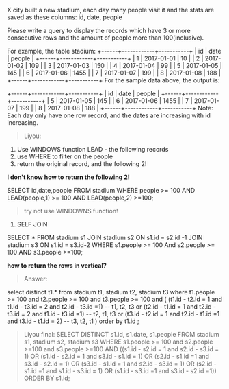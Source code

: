 X city built a new stadium, each day many people visit it and the stats are saved as these columns: id, date, people

Please write a query to display the records which have 3 or more consecutive rows and the amount of people more than 100(inclusive).

For example, the table stadium:
+------+------------+-----------+
| id   | date       | people    |
+------+------------+-----------+
| 1    | 2017-01-01 | 10        |
| 2    | 2017-01-02 | 109       |
| 3    | 2017-01-03 | 150       |
| 4    | 2017-01-04 | 99        |
| 5    | 2017-01-05 | 145       |
| 6    | 2017-01-06 | 1455      |
| 7    | 2017-01-07 | 199       |
| 8    | 2017-01-08 | 188       |
+------+------------+-----------+
For the sample data above, the output is:

+------+------------+-----------+
| id   | date       | people    |
+------+------------+-----------+
| 5    | 2017-01-05 | 145       |
| 6    | 2017-01-06 | 1455      |
| 7    | 2017-01-07 | 199       |
| 8    | 2017-01-08 | 188       |
+------+------------+-----------+
Note:
Each day only have one row record, and the dates are increasing with id increasing.



> Liyou:
1. Use WINDOWS function LEAD - the following records
2. use WHERE to filter on the people
3. return the original record, and the following 2!

**I don't know how to return the following 2!**

SELECT id,date,people
FROM stadium
WHERE people >= 100 AND LEAD(people,1) >= 100 AND LEAD(people,2) >=100;


> try not use WINDOWNS function! 

1. SELF JOIN

SELECT *
FROM stadium s1 JOIN stadium s2 ON s1.id = s2.id -1 JOIN stadium s3 ON s1.id = s3.id-2
WHERE s1.people >= 100 And s2.people >= 100 AND s3.people >=100;

**how to return the rows in vertical?**

> Answer:

select distinct t1.*
from stadium t1, stadium t2, stadium t3
where t1.people >= 100 and t2.people >= 100 and t3.people >= 100
and
(
	  (t1.id - t2.id = 1 and t1.id - t3.id = 2 and t2.id - t3.id =1)  -- t1, t2, t3
    or
    (t2.id - t1.id = 1 and t2.id - t3.id = 2 and t1.id - t3.id =1) -- t2, t1, t3
    or
    (t3.id - t2.id = 1 and t2.id - t1.id =1 and t3.id - t1.id = 2) -- t3, t2, t1
)
order by t1.id
;



> Liyou final:
SELECT DISTINCT s1.id, s1.date, s1.people
FROM stadium s1, stadium s2, stadium s3
WHERE s1.people >= 100 and s2.people >=100 and s3.people >=100 AND 
((s1.id - s2.id = 1 and s2.id - s3.id = 1) OR
(s1.id - s2.id = 1 and s3.id - s1.id = 1) OR
(s2.id - s1.id =1 and s3.id - s2.id = 1) OR 
(s3.id - s1.id = 1 and s2.id - s3.id = 1) OR
(s2.id - s1.id =1 and s1.id - s3.id = 1) OR
(s1.id - s3.id =1 and s3.id - s2.id =1))
ORDER BY s1.id;
